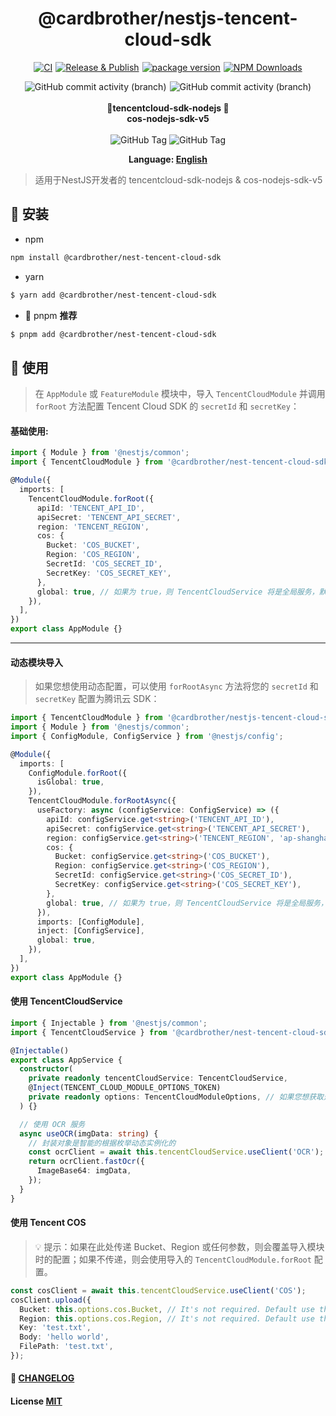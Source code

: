 <h1 align="center">
    @cardbrother/nestjs-tencent-cloud-sdk
</h1>
<p style="text-align:center;display:flex;justify-content:center;gap:5px;" align="center">
  <a href="https://github.com/guotingchao/nest-tencent-cloud-sdk/actions/workflows/CI.yml">
    <img alt="CI" src="https://github.com/guotingchao/nest-tencent-cloud-sdk/actions/workflows/CI.yml/badge.svg"/>
  </a>
  <a href="https://github.com/guotingchao/nest-tencent-cloud-sdk/actions/workflows/Release.yml">
    <img alt="Release &amp; Publish" src="https://github.com/guotingchao/nest-tencent-cloud-sdk/actions/workflows/Release.yml/badge.svg"/>
  </a>
  <a href="https://badge.fury.io/js/@cardbrother%2Fnestjs-tencent-cloud-sdk">
    <img alt="package version" src="https://badge.fury.io/js/@cardbrother%2Fnestjs-tencent-cloud-sdk.svg"/>
  </a>
  <a href="https://www.npmjs.com/package/@cardbrother/nestjs-tencent-cloud-sdk">
    <img alt="NPM Downloads" src="https://img.shields.io/npm/d18m/%40cardbrother%2Fnestjs-tencent-cloud-sdk"/>
  </a>
</p>
<p style="text-align:center;display:flex;justify-content:center;gap:5px;" align="center">
  <img alt="GitHub commit activity (branch)" src="https://img.shields.io/github/commit-activity/t/guotingchao/nest-tencent-cloud-sdk/main?logo=github&amp;logoColor=green&amp;color=%23FF40E0D0"/>
  <img alt="GitHub commit activity (branch)" src="https://img.shields.io/github/commit-activity/t/guotingchao/nest-tencent-cloud-sdk/develop?logo=github&amp;logoColor=green&amp;label=Develop%20Commits&amp;color=%23FF40E0D0"/>
</p>

<p style="display:flex;padding: 3px 0; justify-content:center; align-items:center;" align="center">
  <strong style="width:200px;">🚨tencentcloud-sdk-nodejs 🚨cos-nodejs-sdk-v5</strong>
  <p align="center">
    <img alt="GitHub Tag" src="https://img.shields.io/github/v/tag/TencentCloud/tencentcloud-sdk-nodejs?color=slateblue&labelColor=red&label=version">
    <img alt="GitHub Tag" src="https://img.shields.io/github/v/tag/tencentyun/cos-nodejs-sdk-v5?color=slateblue&labelColor=red&label=version">
  </p>
  <p align="center"><strong>Language: <a href="README.md">English</a></strong></p>
</p>

> 适用于NestJS开发者的 tencentcloud-sdk-nodejs & cos-nodejs-sdk-v5

## 🔨 安装

- npm

```bash
npm install @cardbrother/nest-tencent-cloud-sdk
```

- yarn

```bash
$ yarn add @cardbrother/nest-tencent-cloud-sdk
```

- 🚀 pnpm **推荐**

```bash
$ pnpm add @cardbrother/nest-tencent-cloud-sdk
```

## 🍚 使用

> 在 `AppModule` 或 `FeatureModule` 模块中，导入 `TencentCloudModule` 并调用 `forRoot` 方法配置 Tencent Cloud SDK 的 `secretId` 和 `secretKey`：

#### **基础使用:**

```ts
import { Module } from '@nestjs/common';
import { TencentCloudModule } from '@cardbrother/nest-tencent-cloud-sdk';

@Module({
  imports: [
    TencentCloudModule.forRoot({
      apiId: 'TENCENT_API_ID',
      apiSecret: 'TENCENT_API_SECRET',
      region: 'TENCENT_REGION',
      cos: {
        Bucket: 'COS_BUCKET',
        Region: 'COS_REGION',
        SecretId: 'COS_SECRET_ID',
        SecretKey: 'COS_SECRET_KEY',
      },
      global: true, // 如果为 true，则 TencentCloudService 将是全局服务，默认为 false
    }),
  ],
})
export class AppModule {}
```

---

#### **动态模块导入**

> 如果您想使用动态配置，可以使用 `forRootAsync` 方法将您的 `secretId` 和 `secretKey` 配置为腾讯云 SDK：

```ts
import { TencentCloudModule } from '@cardbrother/nestjs-tencent-cloud-sdk';
import { Module } from '@nestjs/common';
import { ConfigModule, ConfigService } from '@nestjs/config';

@Module({
  imports: [
    ConfigModule.forRoot({
      isGlobal: true,
    }),
    TencentCloudModule.forRootAsync({
      useFactory: async (configService: ConfigService) => ({
        apiId: configService.get<string>('TENCENT_API_ID'),
        apiSecret: configService.get<string>('TENCENT_API_SECRET'),
        region: configService.get<string>('TENCENT_REGION', 'ap-shanghai'),
        cos: {
          Bucket: configService.get<string>('COS_BUCKET'),
          Region: configService.get<string>('COS_REGION'),
          SecretId: configService.get<string>('COS_SECRET_ID'),
          SecretKey: configService.get<string>('COS_SECRET_KEY'),
        },
        global: true, // 如果为 true，则 TencentCloudService 将是全局服务，默认为 false
      }),
      imports: [ConfigModule],
      inject: [ConfigService],
      global: true,
    }),
  ],
})
export class AppModule {}
```

#### **使用 TencentCloudService**

```ts
import { Injectable } from '@nestjs/common';
import { TencentCloudService } from '@cardbrother/nest-tencent-cloud-sdk';

@Injectable()
export class AppService {
  constructor(
    private readonly tencentCloudService: TencentCloudService,
    @Inject(TENCENT_CLOUD_MODULE_OPTIONS_TOKEN)
    private readonly options: TencentCloudModuleOptions, // 如果您想获取选项，可以使用这个
  ) {}

  // 使用 OCR 服务
  async useOCR(imgData: string) {
    // 封装对象是智能的根据枚举动态实例化的
    const ocrClient = await this.tencentCloudService.useClient('OCR'); // or SMS,COS,etc
    return ocrClient.fastOcr({
      ImageBase64: imgData,
    });
  }
}
```

#### **使用 Tencent COS**

> 💡 提示：如果在此处传递 Bucket、Region 或任何参数，则会覆盖导入模块时的配置；如果不传递，则会使用导入的 `TencentCloudModule.forRoot` 配置。

```ts
const cosClient = await this.tencentCloudService.useClient('COS');
cosClient.upload({
  Bucket: this.options.cos.Bucket, // It's not required. Default use the configuration at the Module Import time
  Region: this.options.cos.Region, // It's not required. Default use the configuration at the Module Import time
  Key: 'test.txt',
  Body: 'hello world',
  FilePath: 'test.txt',
});
```

#### 📝 [CHANGELOG](CHANGELOG.md)

#### License [MIT](https://github.com/guotingchao/nest-tencent-cloud-sdk/blob/main/LICENSE)
